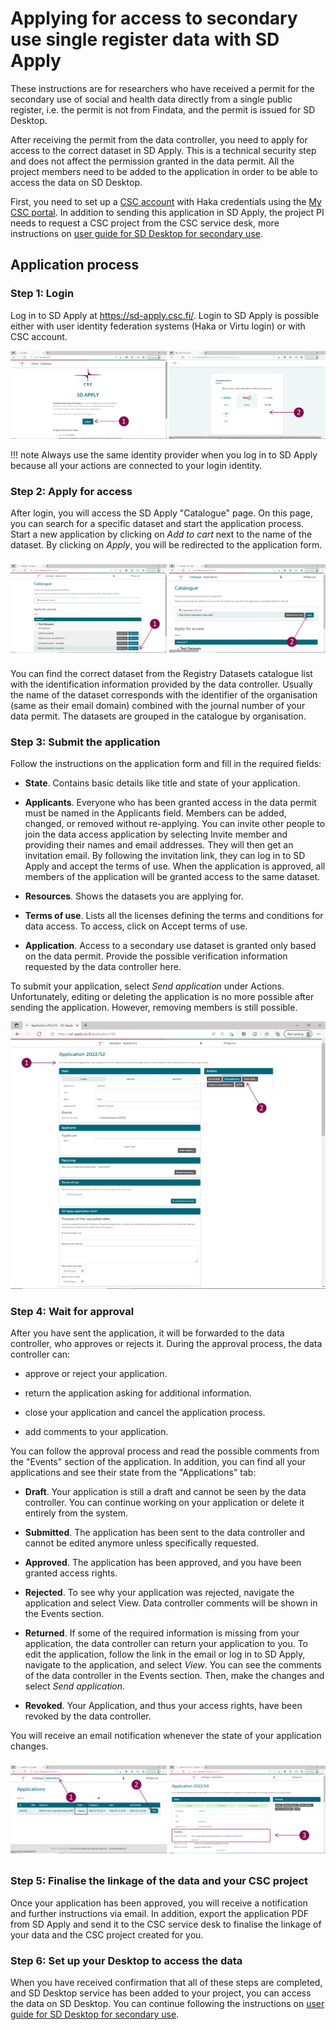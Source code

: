 # Applying for access to secondary use single register data with SD Apply

These instructions are for researchers who have received a permit for the secondary use of social and health data directly from a single public register, i.e. the permit is not from Findata, and the permit is issued for SD Desktop.

After receiving the permit from the data controller, you need to apply for access to the correct dataset in SD Apply. This is a technical security step and does not affect the permission granted in the data permit. All the project members need to be added to the application in order to be able to access the data on SD Desktop.

First, you need to set up a [CSC account](../accounts/how-to-create-new-user-account.md) with Haka credentials using the [My CSC portal](https://my.csc.fi/). In addition to sending this application in SD Apply, the project PI needs to request a CSC project from the CSC service desk, more instructions on [user guide for SD Desktop for secondary use](./sd-desktop-audited.md#service-access).

## Application process

### Step 1: Login

Log in to SD Apply at <https://sd-apply.csc.fi/>. Login to SD Apply is possible either with user identity federation systems (Haka or Virtu login) or with CSC account.

[![SD Apply login page](images/apply/apply_login.png)](images/apply/apply_login.png)

!!! note
    Always use the same identity provider when you log in to SD Apply because all your actions are connected to your login identity.

### Step 2: Apply for access

After login, you will access the SD Apply "Catalogue" page. On this page, you can search for a specific dataset and start the application process. Start a new application by clicking on *Add to cart* next to the name of the dataset. By clicking on *Apply*, you will be redirected to the application form.

[![SD Apply "Catalogue" page](images/apply/apply_catalogue.png)](images/apply/apply_catalogue.png)

You can find the correct dataset from the Registry Datasets catalogue list with the identification information provided by the data controller. Usually the name of the dataset corresponds with the identifier of the organisation (same as their email domain) combined with the journal number of your data permit. The datasets are grouped in the catalogue by organisation.

### Step 3: Submit the application

Follow the instructions on the application form and fill in the required fields:

- **State**. Contains basic details like title and state of your application.

- **Applicants**. Everyone who has been granted access in the data permit must be named in the Applicants field. Members can be added, changed, or removed without re-applying. You can invite other people to join the data access application by selecting Invite member and providing their names and email addresses. They will then get an invitation email. By following the invitation link, they can log in to SD Apply and accept the terms of use. When the application is approved, all members of the application will be granted access to the same dataset.

- **Resources**. Shows the datasets you are applying for.

- **Terms of use**. Lists all the licenses defining the terms and conditions for data access. To access, click on Accept terms of use.

- **Application**. Access to a secondary use dataset is granted only based on the data permit. Provide the possible verification information requested by the data controller here.

To submit your application, select *Send application* under Actions. Unfortunately, editing or deleting the application is no more possible after sending the application. However, removing members is still possible.

[![SD Apply application form](images/apply/apply_application.png)](images/apply/apply_application.png)

### Step 4: Wait for approval

After you have sent the application, it will be forwarded to the data controller, who approves or rejects it. During the approval process, the data controller can:

- approve or reject your application.

- return the application asking for additional information.

- close your application and cancel the application process.

- add comments to your application.

You can follow the approval process and read the possible comments from the "Events" section of the application. In addition, you can find all your applications and see their state from the "Applications" tab:

- **Draft**. Your application is still a draft and cannot be seen by the data controller. You can continue working on your application or delete it entirely from the system.

- **Submitted**. The application has been sent to the data controller and cannot be edited anymore unless specifically requested.

- **Approved**. The application has been approved, and you have been granted access rights.

- **Rejected**. To see why your application was rejected, navigate the application and select View. Data controller comments will be shown in the Events section.

- **Returned**. If some of the required information is missing from your application, the data controller can return your application to you. To edit the application, follow the link in the email or log in to SD Apply, navigate to the application, and select *View*. You can see the comments of the data controller in the Events section. Then, make the changes and select *Send application*.

- **Revoked**. Your Application, and thus your access rights, have been revoked by the data controller.

You will receive an email notification whenever the state of your application changes.

[![SD Apply "Applications" tab](images/apply/apply_state.png)](images/apply/apply_state.png)

### Step 5: Finalise the linkage of the data and your CSC project

Once your application has been approved, you will receive a notification and further instructions via email. In addition, export the application PDF from SD Apply and send it to the CSC service desk to finalise the linkage of your data and the CSC project created for you.

### Step 6: Set up your Desktop to access the data

When you have received confirmation that all of these steps are completed, and SD Desktop service has been added to your project, you can access the data on SD Desktop. You can continue following the instructions on [user guide for SD Desktop for secondary use](./sd-desktop-audited.md#service-access).
